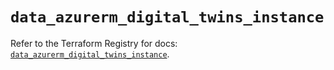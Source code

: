 # `data_azurerm_digital_twins_instance`

Refer to the Terraform Registry for docs: [`data_azurerm_digital_twins_instance`](https://registry.terraform.io/providers/hashicorp/azurerm/4.12.0/docs/data-sources/digital_twins_instance).
